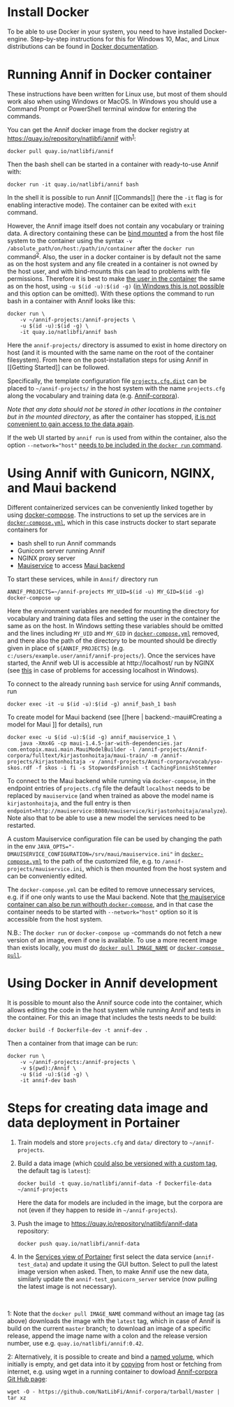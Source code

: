 # Install Docker

To be able to use Docker in your system, you need to have installed Docker-engine. Step-by-step instructions for this for Windows 10, Mac, and Linux distributions can be found in [Docker documentation](https://docs.docker.com/install/). 

# Running Annif in Docker container

These instructions have been written for Linux use, but most of them should work also when using Windows or MacOS. In Windows you should use a Command Prompt or PowerShell terminal window for entering the commands. 

You can get the Annif docker image from the docker registry at https://quay.io/repository/natlibfi/annif with<sup id="a1">[1](#myfootnote1)</sup>:

    docker pull quay.io/natlibfi/annif

Then the bash shell can be started in a container with ready-to-use Annif with:

    docker run -it quay.io/natlibfi/annif bash 

In the shell it is possible to run Annif [[Commands]] (here the `-it` flag is for enabling interactive mode). The container can be exited with `exit` command. 

However, the Annif image itself does not contain any vocabulary or training data. A directory containing these can be [bind mounted](https://docs.docker.com/storage/bind-mounts/) a from the host file system to the container using the syntax `-v /absolute_path/on/host:/path/in/container` after the `docker run` command<sup id="a2">[2](#myfootnote2)</sup>. Also, the user in a docker container is by default not the same as on the host system and any file created in a container is not owned by the host user, and with bind-mounts this can lead to problems with file permissions. Therefore it is best to make [the user in the container](https://docs.docker.com/engine/reference/run/#user) the same as on the host, using `-u $(id -u):$(id -g)` ([in Windows this is not possible](https://docs.docker.com/docker-for-windows/faqs/#can-i-change-permissions-on-shared-volumes-for-container-specific-deployment-requirements) and this option can be omitted). With these options the command to run bash in a container with Annif looks like this:

    docker run \
        -v ~/annif-projects:/annif-projects \
        -u $(id -u):$(id -g) \
        -it quay.io/natlibfi/annif bash

Here the `annif-projects/` directory is assumed to exist in home directory on host (and it is mounted with the same name on the root of the container filesystem). From here on the post-installation steps for using Annif in [[Getting Started]] can be followed. 

Specifically, the template configuration file [`projects.cfg.dist`](https://github.com/NatLibFi/Annif/blob/master/projects.cfg.dist) can be placed to `~/annif-projects/` in the host system with the name `projects.cfg` along the vocabulary and training data (e.g. [Annif-corpora](https://github.com/NatLibFi/Annif-corpora)).

*Note that any data should not be stored in other locations in the container but in the mounted directory*, as after the container has stopped, [it is not convenient to gain access to the data again](https://docs.docker.com/engine/reference/commandline/commit/).

If the web UI started by `annif run` is used from within the container, also the option `--network="host"` [needs to be included in the `docker run` command](https://docs.docker.com/engine/reference/run/#network-host).


# Using Annif with Gunicorn, NGINX, and Maui backend
Different containerized services can be conveniently linked together by using [docker-compose](https://docs.docker.com/compose/). The instructions to set up the services are in [`docker-compose.yml`](https://github.com/NatLibFi/Annif/blob/issue278-dockerize-annif/docker-compose.yml), which in this case instructs docker to start separate containers for 
* bash shell to run  Annif commands
* Gunicorn server running Annif
* NGINX proxy server
* [Mauiservice](https://github.com/NatLibFi/mauiservice/tree/dockerize-mauiservice) to access [Maui backend](https://github.com/NatLibFi/Annif/wiki/Backend%3A-Maui)

To start these services, while in `Annif/` directory run 

    ANNIF_PROJECTS=~/annif-projects MY_UID=$(id -u) MY_GID=$(id -g) docker-compose up

Here the environment variables are needed for mounting the directory for vocabulary and training data files and setting the user in the container the same as on the host. In Windows setting these variables should be omitted and the lines including `MY_UID` and `MY_GID` in [`docker-compose.yml`](https://github.com/NatLibFi/Annif/blob/master/docker-compose.yml) removed, and there also the path of the directory to be mounted should be directly given in place of `${ANNIF_PROJECTS}` (e.g. `c:/users/example.user/annif/annif-projects/`). Once the services have started, the Annif web UI is accessible at http://localhost/ run by NGINX (see [this](https://docs.docker.com/docker-for-windows/troubleshoot/#limitations-of-windows-containers-for-localhost-and-published-ports) in case of problems for accessing localhost in Windows).

To connect to the already running `bash` service for using Annif commands, run

    docker exec -it -u $(id -u):$(id -g) annif_bash_1 bash

To create model for Maui backend (see [[here | backend:-maui#Creating a model for Maui ]] for details), run

    docker exec -u $(id -u):$(id -g) annif_mauiservice_1 \
        java -Xmx4G -cp maui-1.4.5-jar-with-dependencies.jar com.entopix.maui.main.MauiModelBuilder -l /annif-projects/Annif-corpora/fulltext/kirjastonhoitaja/maui-train/ -m /annif-projects/kirjastonhoitaja -v /annif-projects/Annif-corpora/vocab/yso-skos.rdf -f skos -i fi -s StopwordsFinnish -t CachingFinnishStemmer

To connect to the Maui backend while running via `docker-compose`, in the endpoint entries of `projects.cfg` file the default `localhost` needs to be replaced by `mauiservice` (and when trained as above the model name is `kirjastonhoitaja`, and the full entry is then `endpoint=http://mauiservice:8080/mauiservice/kirjastonhoitaja/analyze`). Note also that to be able to use a new model the services need to be restarted.

A custom Mauiservice configuration file can be used by changing the path in the env `JAVA_OPTS="-DMAUISERVICE_CONFIGURATION=/srv/maui/mauiservice.ini"` in [`docker-compose.yml`](https://github.com/NatLibFi/Annif/blob/master/docker-compose.yml#L21) to the path of the customized file, e.g. to `/annif-projects/mauiservice.ini`, which is then mounted from the host system and can be conveniently edited.

The `docker-compose.yml` can be edited to remove unnecessary services, e.g. if if one only wants to use the Maui backend. Note that [the mauiservice container can also be run withouth `docker-compose`](https://github.com/NatLibFi/mauiservice/blob/dockerize-mauiservice/DEVELOPER.md#usage-with-docker), and in that case the container needs to be started with `--network="host"` option so it is accessible from the host system.

N.B.: The `docker run` or `docker-compose up` -commands do not fetch a new version of an image, even if one is available. To use a more recent image than exists locally, you must do [`docker pull IMAGE_NAME`](https://docs.docker.com/engine/reference/commandline/pull/) or [`docker-compose pull`](https://docs.docker.com/compose/reference/pull/).

# Using Docker in Annif development

It is possible to mount also the Annif source code into the container, which allows editing the code in the host system while running Annif and tests in the container. For this an image that includes the tests needs to be build:

    docker build -f Dockerfile-dev -t annif-dev .

Then a container from that image can be run:

    docker run \
        -v ~/annif-projects:/annif-projects \
        -v $(pwd):/Annif \
        -u $(id -u):$(id -g) \
        -it annif-dev bash


# Steps for creating data image and data deployment in Portainer

1. Train models and store `projects.cfg` and `data/` directory to `~/annif-projects`.

2. Build a data image (which [could also be versioned with a custom tag](https://docs.docker.com/engine/reference/commandline/build/#tag-an-image--t), the default tag is `latest`):

    ```docker build -t quay.io/natlibfi/annif-data -f Dockerfile-data ~/annif-projects```

    Here the data for models are included in the image, but the corpora are not (even if they happen to reside in `~/annif-projects`).

3. Push the image to https://quay.io/repository/natlibfi/annif-data repository: 

    ```docker push quay.io/natlibfi/annif-data```

4. In the [Services view of Portainer](https://portainer.kansalliskirjasto.fi/#/services) first select the data service (`annif-test_data`) and update it using the GUI button. Select to pull the latest image version when asked. Then, to make Annif use the new data, similarly update the `annif-test_gunicorn_server` service (now pulling the latest image is not necessary).

<!--- # In [docker-compose-portainer.yml](https://github.com/NatLibFi/Annif/blob/master/docker-compose-portainer.yml#L38) the `/annif-projects` directory of this data image is mounted to the data volume and the directory is then accessible by other services defined in the compose file.
--->

&nbsp;
&nbsp;

<a name="myfootnote1">1</a>:
Note that the `docker pull IMAGE_NAME` command without an image tag (as above) downloads the image with the `latest` tag, which in case of Annif is build on the current `master` branch; to download an image of a specific release, append the image name with a colon and the release version number, use e.g. `quay.io/natlibfi/annif:0.42`. 

<a name="myfootnote2">2</a>:
Alternatively, it is possible to create and bind a [named volume](https://success.docker.com/article/different-types-of-volumes), which initially is empty, and get data into it by [copying](https://docs.docker.com/engine/reference/commandline/cp/) from host or fetching from internet, e.g. using wget in a running container to dowload [Annif-corpora Git Hub page](https://github.com/NatLibFi/Annif-corpora):



`wget -O - https://github.com/NatLibFi/Annif-corpora/tarball/master | tar xz`


